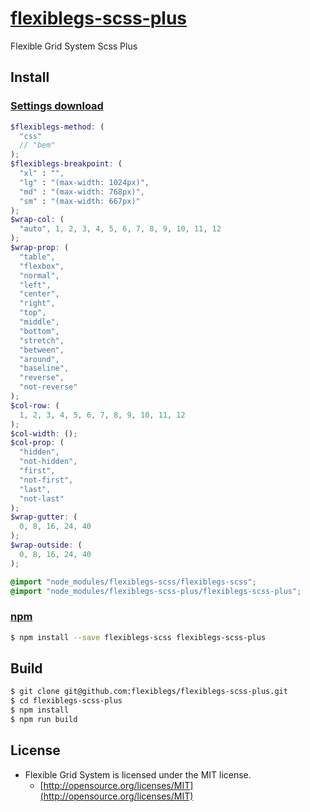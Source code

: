 # [flexiblegs-scss-plus](https://dnomak.com/flexiblegs/)

Flexible Grid System Scss Plus

## Install

### [Settings download](https://raw.githubusercontent.com/flexiblegs/flexiblegs-scss-plus/flexiblegs-settings.scss)
```scss
$flexiblegs-method: (
  "css"
  // "bem"
);
$flexiblegs-breakpoint: (
  "xl" : "",
  "lg" : "(max-width: 1024px)",
  "md" : "(max-width: 768px)",
  "sm" : "(max-width: 667px)"
);
$wrap-col: (
  "auto", 1, 2, 3, 4, 5, 6, 7, 8, 9, 10, 11, 12
);
$wrap-prop: (
  "table",
  "flexbox",
  "normal",
  "left",
  "center",
  "right",
  "top",
  "middle",
  "bottom",
  "stretch",
  "between",
  "around",
  "baseline",
  "reverse",
  "not-reverse"
);
$col-row: (
  1, 2, 3, 4, 5, 6, 7, 8, 9, 10, 11, 12
);
$col-width: ();
$col-prop: (
  "hidden",
  "not-hidden",
  "first",
  "not-first",
  "last",
  "not-last"
);
$wrap-gutter: (
  0, 8, 16, 24, 40
);
$wrap-outside: (
  0, 8, 16, 24, 40
);

@import "node_modules/flexiblegs-scss/flexiblegs-scss";
@import "node_modules/flexiblegs-scss-plus/flexiblegs-scss-plus";
```

### [npm](https://www.npmjs.com/package/flexiblegs-scss-plus)
```bash
$ npm install --save flexiblegs-scss flexiblegs-scss-plus
```

## Build
```bash
$ git clone git@github.com:flexiblegs/flexiblegs-scss-plus.git
$ cd flexiblegs-scss-plus
$ npm install
$ npm run build
```

## License
- Flexible Grid System is licensed under the MIT license.
  - [http://opensource.org/licenses/MIT](http://opensource.org/licenses/MIT)
